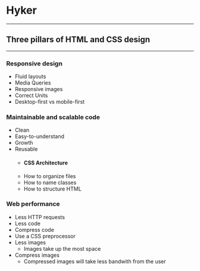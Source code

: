 # Hyker
---

## Three pillars of HTML and CSS design
---

### Responsive design

- Fluid layouts
- Media Queries
- Responsive images
- Correct Units
- Desktop-first vs mobile-first

### Maintainable and scalable code

- Clean
- Easy-to-understand
- Growth
- Reusable
  - #### CSS Architecture
  - How to organize files
  - How to name classes
  - How to structure HTML

### Web performance

- Less HTTP requests
- Less code
- Compress code
- Use a CSS preprocessor
- Less images
  - Images take up the most space
- Compress images
  - Compressed images will take less bandwith from the user

##
